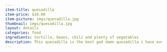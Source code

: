 ```yaml
---
item-title: quesadilla
item-price: $10.00
item-picture: imgs/quesadilla.jpg
thumbnail: imgs/quesadilla.jpg
layout: details
categories: food
ingredients: tortilla, beans, chili and plenty of vegetables
description: This quesadilla is the best god damn quesadilla i have every eaten in my whole life
---
```


